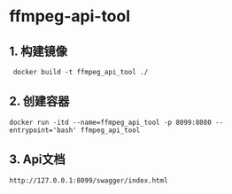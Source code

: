# ffmpeg-api-tool
## 1. 构建镜像

```shell
 docker build -t ffmpeg_api_tool ./
```

## 2. 创建容器

```shell
docker run -itd --name=ffmpeg_api_tool -p 8099:8080 --entrypoint='bash' ffmpeg_api_tool
```

## 3. Api文档

```
http://127.0.0.1:8099/swagger/index.html
```

